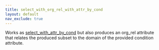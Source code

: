 ```yaml
---
title: select_with_org_rel_with_attr_by_cond
layout: default
nav_exclude: true
---
```

Works as [select_with_attr_by_cond](select_with_attr_by_cond) but also produces an org_rel attribute that relates the produced subset to the domain of the provided condition attribute.